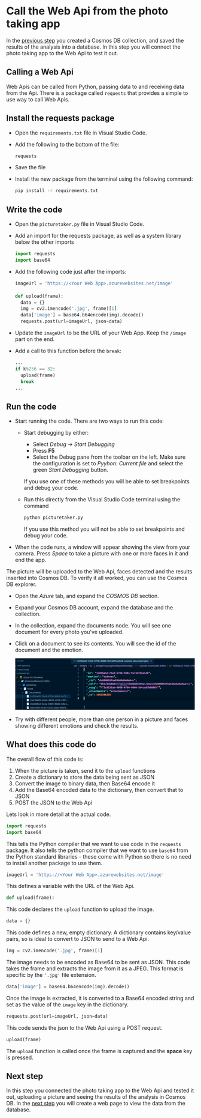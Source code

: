 # Call the Web Api from the photo taking app

In the [previous step](./SaveTheResultsToADatabase.md) you created a Cosmos DB collection, and saved the results of the analysis into a database. In this step you will connect the photo taking app to the Web Api to test it out.

## Calling a Web Api

Web Apis can be called from Python, passing data to and receiving data from the Api. There is a package called `requests` that provides a simple to use way to call Web Apis.

## Install the requests package

* Open the `requirements.txt` file in Visual Studio Code.

* Add the following to the bottom of the file:

  ```python
  requests
  ```

* Save the file

* Install the new package from the terminal using the following command:
  
  ```sh
  pip install -r requirements.txt
  ```

## Write the code

* Open the `picturetaker.py` file in Visual Studio Code.

* Add an import for the requests package, as well as a system library below the other imports
  
  ```python
  import requests
  import base64
  ```

* Add the following code just after the imports:
  
  ```python
  imageUrl = 'https://<Your Web App>.azurewebsites.net/image'

  def upload(frame):
    data = {}
    img = cv2.imencode('.jpg', frame)[1]
    data['image'] = base64.b64encode(img).decode()
    requests.post(url=imageUrl, json=data)
  ```

* Update the `imageUrl` to be the URL of your Web App. Keep the `/image` part on the end.

* Add a call to this function before the `break`:
  
  ```python
  ...
  if k%256 == 32:
    upload(frame)
    break
  ...
  ```

## Run the code

* Start running the code. There are two ways to run this code:

  * Start debugging by either:
    * Select *Debug -> Start Debugging*
    * Press **F5**
    * Select the Debug pane from the toolbar on the left. Make sure the configuration is set to *Pyyhon: Current file* and select the green *Start Debugging* button.

    If you use one of these methods you will be able to set breakpoints and debug your code.

  * Run this directly from the Visual Studio Code terminal using the command
  
    ```sh
    python picturetaker.py
    ```

    If you use this method you will not be able to set breakpoints and debug your code.

* When the code runs, a window will appear showing the view from your camera. Press *Space* to take a picture with one or more faces in it and end the app.

The picture will be uploaded to the Web Api, faces detected and the results inserted into Cosmos DB. To verify it all worked, you can use the Cosmos DB explorer.

* Open the *Azure* tab, and expand the *COSMOS DB* section.

* Expand your Cosmos DB account, expand the database and the collection.
  
* In the collection, expand the documents node. You will see one document for every photo you've uploaded.

* Click on a document to see its contents. You will see the id of the document and the emotion.
  
  ![The Cosmos DB explorer showing the document, and the document in a pane with a neutral emotion](../Images/CosmosDocument.png)

* Try with different people, more than one person in a picture and faces showing different emotions and check the results.

## What does this code do

The overall flow of this code is:

1. When the picture is taken, send it to the `upload` functions
2. Create a dictionary to store the data being sent as JSON
3. Convert the image to binary data, then Base64 encode it
4. Add the Base64 encoded data to the dictionary, then convert that to JSON
5. POST the JSON to the Web Api

Lets look in more detail at the actual code.

```python
import requests
import base64
```

This tells the Python compiler that we want to use code in the `requests` package. It also tells the python compiler that we want to use `base64` from the Python standard libraries - these come with Python so there is no need to install another package to use them.

```python
imageUrl = 'https://<Your Web App>.azurewebsites.net/image'
```

This defines a variable with the URL of the Web Api.

```python
def upload(frame):
```

This code declares the `upload` function to upload the image.

```python
data = {}
```

This code defines a new, empty dictionary. A dictionary contains key/value pairs, so is ideal to convert to JSON to send to a Web Api.

```python
img = cv2.imencode('.jpg', frame)[1]
```

The image needs to be encoded as Base64 to be sent as JSON. This code takes the frame and extracts the image from it as a JPEG. This format is specific by the `'.jpg'` file extension.

```python
data['image'] = base64.b64encode(img).decode()
```

Once the image is extracted, it is converted to a Base64 encoded string and set as the value of the `image` key in the dictionary.

```python
requests.post(url=imageUrl, json=data)
```

This code sends the json to the Web Api using a POST request.

```python
upload(frame)
```

The `upload` function is called once the frame is captured and the **space** key is pressed.

## Next step

In this step you connected the photo taking app to the Web Api and tested it out, uploading a picture and seeing the results of the analysis in Cosmos DB. In the [next step](./ViewTheResults.md) you will create a web page to view the data from the database.
